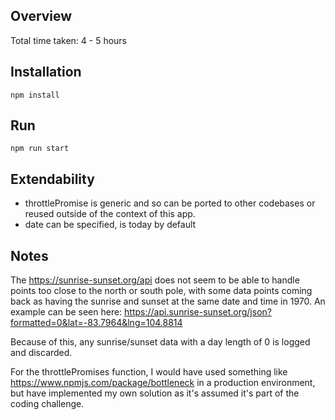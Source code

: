 ## Overview

Total time taken: 4 - 5 hours

## Installation

`npm install`

## Run

`npm run start`

## Extendability

- throttlePromise is generic and so can be ported to other codebases or reused outside of the context of this app.
- date can be specified, is today by default

## Notes
The https://sunrise-sunset.org/api does not seem to be able to handle points too close to the north or south pole, with 
some data points coming back as having the sunrise and sunset at the same date and time in 1970. An example can be seen 
here: https://api.sunrise-sunset.org/json?formatted=0&lat=-83.7964&lng=104.8814 

Because of this, any sunrise/sunset data with a day length of 0 is logged and discarded.

For the throttlePromises function, I would have used something like https://www.npmjs.com/package/bottleneck
in a production environment, but have implemented my own solution as it's assumed it's part of the coding challenge.
